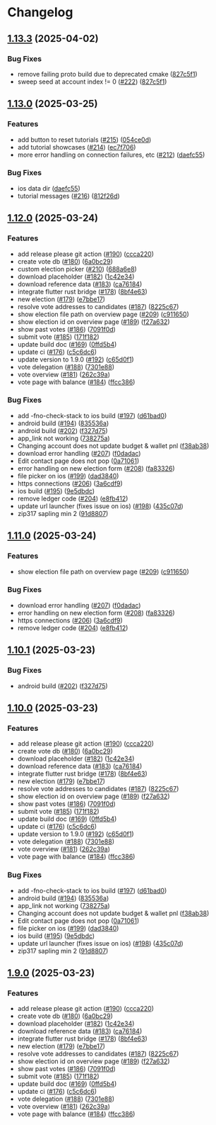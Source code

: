 # Changelog

## [1.13.3](https://github.com/hhanh00/zwallet/compare/v1.13.2...v1.13.3) (2025-04-02)


### Bug Fixes

* remove failing proto build due to deprecated cmake ([827c5f1](https://github.com/hhanh00/zwallet/commit/827c5f1522cbf987c58d3f9fc082db39faf16fbd))
* sweep seed at account index != 0 ([#222](https://github.com/hhanh00/zwallet/issues/222)) ([827c5f1](https://github.com/hhanh00/zwallet/commit/827c5f1522cbf987c58d3f9fc082db39faf16fbd))

## [1.13.0](https://github.com/hhanh00/zwallet/compare/v1.12.0...v1.13.0) (2025-03-25)


### Features

* add button to reset tutorials ([#215](https://github.com/hhanh00/zwallet/issues/215)) ([054ce0d](https://github.com/hhanh00/zwallet/commit/054ce0db8a928bb898d4f29334df00b0ad8d0220))
* add tutorial showcases ([#214](https://github.com/hhanh00/zwallet/issues/214)) ([ec7f706](https://github.com/hhanh00/zwallet/commit/ec7f706cc1de73cfb46a11e408dd0ae6a261a3d7))
* more error handling on connection failures, etc ([#212](https://github.com/hhanh00/zwallet/issues/212)) ([daefc55](https://github.com/hhanh00/zwallet/commit/daefc558a84fb737b44bfd14f9f2d9af527f409d))


### Bug Fixes

* ios data dir ([daefc55](https://github.com/hhanh00/zwallet/commit/daefc558a84fb737b44bfd14f9f2d9af527f409d))
* tutorial messages ([#216](https://github.com/hhanh00/zwallet/issues/216)) ([812f26d](https://github.com/hhanh00/zwallet/commit/812f26d17c94b3869024001a4ec85d1db22f06e3))

## [1.12.0](https://github.com/hhanh00/zwallet/compare/v1.11.0...v1.12.0) (2025-03-24)


### Features

* add release please git action ([#190](https://github.com/hhanh00/zwallet/issues/190)) ([ccca220](https://github.com/hhanh00/zwallet/commit/ccca220bf0fac6150a06b5deef07aa1e6b791c09))
* create vote db ([#180](https://github.com/hhanh00/zwallet/issues/180)) ([6a0bc29](https://github.com/hhanh00/zwallet/commit/6a0bc29addb84ad5e7f7cb76bd2af56fcf2f9cfd))
* custom election picker ([#210](https://github.com/hhanh00/zwallet/issues/210)) ([688a6e8](https://github.com/hhanh00/zwallet/commit/688a6e89dc50d2058af71949ce92d82c8937bafb))
* download placeholder ([#182](https://github.com/hhanh00/zwallet/issues/182)) ([1c42e34](https://github.com/hhanh00/zwallet/commit/1c42e34574bb186bc17bdc70880801fb40f59ba4))
* download reference data ([#183](https://github.com/hhanh00/zwallet/issues/183)) ([ca76184](https://github.com/hhanh00/zwallet/commit/ca76184d62083d3d3507ba8b9a780047a6a39d23))
* integrate flutter rust bridge ([#178](https://github.com/hhanh00/zwallet/issues/178)) ([8bf4e63](https://github.com/hhanh00/zwallet/commit/8bf4e638a4a6097fbf7cb137b89c81565f5af45b))
* new election ([#179](https://github.com/hhanh00/zwallet/issues/179)) ([e7bbe17](https://github.com/hhanh00/zwallet/commit/e7bbe17a2505024ec8a0afd41c34c973f171090e))
* resolve vote addresses to candidates ([#187](https://github.com/hhanh00/zwallet/issues/187)) ([8225c67](https://github.com/hhanh00/zwallet/commit/8225c6791cc583ea162c8d7a91530dab6d386562))
* show election file path on overview page ([#209](https://github.com/hhanh00/zwallet/issues/209)) ([c911650](https://github.com/hhanh00/zwallet/commit/c9116506b677c649dc77cea079b755b5aeb57ca9))
* show election id on overview page ([#189](https://github.com/hhanh00/zwallet/issues/189)) ([f27a632](https://github.com/hhanh00/zwallet/commit/f27a6324af3c4ab9136fe7a5f4787b00719395e1))
* show past votes ([#186](https://github.com/hhanh00/zwallet/issues/186)) ([7091f0d](https://github.com/hhanh00/zwallet/commit/7091f0d04ec498ba3fa1b17281cc1511fab67a60))
* submit vote ([#185](https://github.com/hhanh00/zwallet/issues/185)) ([171f182](https://github.com/hhanh00/zwallet/commit/171f182e88b25c34443b9180477c15f2ea2b463d))
* update build doc ([#169](https://github.com/hhanh00/zwallet/issues/169)) ([0ffd5b4](https://github.com/hhanh00/zwallet/commit/0ffd5b4fd08d0fd7fa48aeacf43bc8b5b6941b78))
* update ci ([#176](https://github.com/hhanh00/zwallet/issues/176)) ([c5c6dc6](https://github.com/hhanh00/zwallet/commit/c5c6dc62391d755bdfbbb008c75df5af3867a934))
* update version to 1.9.0 ([#192](https://github.com/hhanh00/zwallet/issues/192)) ([c65d0f1](https://github.com/hhanh00/zwallet/commit/c65d0f18ca6a8463e70f5cf2fa8482697ec254c0))
* vote delegation ([#188](https://github.com/hhanh00/zwallet/issues/188)) ([7301e88](https://github.com/hhanh00/zwallet/commit/7301e8827774128d6e707815c99b03cebf9aecf6))
* vote overview ([#181](https://github.com/hhanh00/zwallet/issues/181)) ([262c39a](https://github.com/hhanh00/zwallet/commit/262c39af94cbf67cc45eb3f8feba48d84019aa9c))
* vote page with balance ([#184](https://github.com/hhanh00/zwallet/issues/184)) ([ffcc386](https://github.com/hhanh00/zwallet/commit/ffcc3862308d6f1ffb9216b1cee0429b607e2448))


### Bug Fixes

* add -fno-check-stack to ios build ([#197](https://github.com/hhanh00/zwallet/issues/197)) ([d61bad0](https://github.com/hhanh00/zwallet/commit/d61bad05dfeabffd947e892fe6405ac3c7f5a884))
* android build ([#194](https://github.com/hhanh00/zwallet/issues/194)) ([835536a](https://github.com/hhanh00/zwallet/commit/835536a62eab6f2cf20108d91a1b7079cac74c59))
* android build ([#202](https://github.com/hhanh00/zwallet/issues/202)) ([f327d75](https://github.com/hhanh00/zwallet/commit/f327d754ed5a2b7199c227cbbb6fc29310ac8e14))
* app_link not working ([738275a](https://github.com/hhanh00/zwallet/commit/738275a2ad468a256ff73dcddc8219e052eef2ad))
* Changing account does not update budget & wallet pnl ([f38ab38](https://github.com/hhanh00/zwallet/commit/f38ab38c636d4ebfc572be7f2d88c9245d4f7bcb))
* download error handling ([#207](https://github.com/hhanh00/zwallet/issues/207)) ([f0dadac](https://github.com/hhanh00/zwallet/commit/f0dadacb2784cc7889fde533b1e7520f55bb4e9e))
* Edit contact page does not pop ([0a71061](https://github.com/hhanh00/zwallet/commit/0a7106160061420dd4a54f05f42837819c07c499))
* error handling on new election form ([#208](https://github.com/hhanh00/zwallet/issues/208)) ([fa83326](https://github.com/hhanh00/zwallet/commit/fa833262c5507f9bdbe5fc21412c6d460c654b75))
* file picker on ios ([#199](https://github.com/hhanh00/zwallet/issues/199)) ([dad3840](https://github.com/hhanh00/zwallet/commit/dad384083b0339596230fcaa5043dfd9e09a4465))
* https connections ([#206](https://github.com/hhanh00/zwallet/issues/206)) ([3a6cdf9](https://github.com/hhanh00/zwallet/commit/3a6cdf9bcb42ec153c617bf25b26a7c2b0daf01c))
* ios build ([#195](https://github.com/hhanh00/zwallet/issues/195)) ([9e5dbdc](https://github.com/hhanh00/zwallet/commit/9e5dbdc5a713c1b69bc0cc5e3eaf0661c01a5568))
* remove ledger code ([#204](https://github.com/hhanh00/zwallet/issues/204)) ([e8fb412](https://github.com/hhanh00/zwallet/commit/e8fb412f22df96f87fd2d069daf742c91334b4d2))
* update url launcher (fixes issue on ios) ([#198](https://github.com/hhanh00/zwallet/issues/198)) ([435c07d](https://github.com/hhanh00/zwallet/commit/435c07da9a2df68cb23d12c08d1ff4af7ab72589))
* zip317 sapling min 2 ([91d8807](https://github.com/hhanh00/zwallet/commit/91d880745ca71eaff20571effaf9ef3cde4f53ec))

## [1.11.0](https://github.com/hhanh00/zwallet/compare/v1.10.1...v1.11.0) (2025-03-24)


### Features

* show election file path on overview page ([#209](https://github.com/hhanh00/zwallet/issues/209)) ([c911650](https://github.com/hhanh00/zwallet/commit/c9116506b677c649dc77cea079b755b5aeb57ca9))


### Bug Fixes

* download error handling ([#207](https://github.com/hhanh00/zwallet/issues/207)) ([f0dadac](https://github.com/hhanh00/zwallet/commit/f0dadacb2784cc7889fde533b1e7520f55bb4e9e))
* error handling on new election form ([#208](https://github.com/hhanh00/zwallet/issues/208)) ([fa83326](https://github.com/hhanh00/zwallet/commit/fa833262c5507f9bdbe5fc21412c6d460c654b75))
* https connections ([#206](https://github.com/hhanh00/zwallet/issues/206)) ([3a6cdf9](https://github.com/hhanh00/zwallet/commit/3a6cdf9bcb42ec153c617bf25b26a7c2b0daf01c))
* remove ledger code ([#204](https://github.com/hhanh00/zwallet/issues/204)) ([e8fb412](https://github.com/hhanh00/zwallet/commit/e8fb412f22df96f87fd2d069daf742c91334b4d2))

## [1.10.1](https://github.com/hhanh00/zwallet/compare/v1.10.0...v1.10.1) (2025-03-23)


### Bug Fixes

* android build ([#202](https://github.com/hhanh00/zwallet/issues/202)) ([f327d75](https://github.com/hhanh00/zwallet/commit/f327d754ed5a2b7199c227cbbb6fc29310ac8e14))

## [1.10.0](https://github.com/hhanh00/zwallet/compare/v1.9.0...v1.10.0) (2025-03-23)


### Features

* add release please git action ([#190](https://github.com/hhanh00/zwallet/issues/190)) ([ccca220](https://github.com/hhanh00/zwallet/commit/ccca220bf0fac6150a06b5deef07aa1e6b791c09))
* create vote db ([#180](https://github.com/hhanh00/zwallet/issues/180)) ([6a0bc29](https://github.com/hhanh00/zwallet/commit/6a0bc29addb84ad5e7f7cb76bd2af56fcf2f9cfd))
* download placeholder ([#182](https://github.com/hhanh00/zwallet/issues/182)) ([1c42e34](https://github.com/hhanh00/zwallet/commit/1c42e34574bb186bc17bdc70880801fb40f59ba4))
* download reference data ([#183](https://github.com/hhanh00/zwallet/issues/183)) ([ca76184](https://github.com/hhanh00/zwallet/commit/ca76184d62083d3d3507ba8b9a780047a6a39d23))
* integrate flutter rust bridge ([#178](https://github.com/hhanh00/zwallet/issues/178)) ([8bf4e63](https://github.com/hhanh00/zwallet/commit/8bf4e638a4a6097fbf7cb137b89c81565f5af45b))
* new election ([#179](https://github.com/hhanh00/zwallet/issues/179)) ([e7bbe17](https://github.com/hhanh00/zwallet/commit/e7bbe17a2505024ec8a0afd41c34c973f171090e))
* resolve vote addresses to candidates ([#187](https://github.com/hhanh00/zwallet/issues/187)) ([8225c67](https://github.com/hhanh00/zwallet/commit/8225c6791cc583ea162c8d7a91530dab6d386562))
* show election id on overview page ([#189](https://github.com/hhanh00/zwallet/issues/189)) ([f27a632](https://github.com/hhanh00/zwallet/commit/f27a6324af3c4ab9136fe7a5f4787b00719395e1))
* show past votes ([#186](https://github.com/hhanh00/zwallet/issues/186)) ([7091f0d](https://github.com/hhanh00/zwallet/commit/7091f0d04ec498ba3fa1b17281cc1511fab67a60))
* submit vote ([#185](https://github.com/hhanh00/zwallet/issues/185)) ([171f182](https://github.com/hhanh00/zwallet/commit/171f182e88b25c34443b9180477c15f2ea2b463d))
* update build doc ([#169](https://github.com/hhanh00/zwallet/issues/169)) ([0ffd5b4](https://github.com/hhanh00/zwallet/commit/0ffd5b4fd08d0fd7fa48aeacf43bc8b5b6941b78))
* update ci ([#176](https://github.com/hhanh00/zwallet/issues/176)) ([c5c6dc6](https://github.com/hhanh00/zwallet/commit/c5c6dc62391d755bdfbbb008c75df5af3867a934))
* update version to 1.9.0 ([#192](https://github.com/hhanh00/zwallet/issues/192)) ([c65d0f1](https://github.com/hhanh00/zwallet/commit/c65d0f18ca6a8463e70f5cf2fa8482697ec254c0))
* vote delegation ([#188](https://github.com/hhanh00/zwallet/issues/188)) ([7301e88](https://github.com/hhanh00/zwallet/commit/7301e8827774128d6e707815c99b03cebf9aecf6))
* vote overview ([#181](https://github.com/hhanh00/zwallet/issues/181)) ([262c39a](https://github.com/hhanh00/zwallet/commit/262c39af94cbf67cc45eb3f8feba48d84019aa9c))
* vote page with balance ([#184](https://github.com/hhanh00/zwallet/issues/184)) ([ffcc386](https://github.com/hhanh00/zwallet/commit/ffcc3862308d6f1ffb9216b1cee0429b607e2448))


### Bug Fixes

* add -fno-check-stack to ios build ([#197](https://github.com/hhanh00/zwallet/issues/197)) ([d61bad0](https://github.com/hhanh00/zwallet/commit/d61bad05dfeabffd947e892fe6405ac3c7f5a884))
* android build ([#194](https://github.com/hhanh00/zwallet/issues/194)) ([835536a](https://github.com/hhanh00/zwallet/commit/835536a62eab6f2cf20108d91a1b7079cac74c59))
* app_link not working ([738275a](https://github.com/hhanh00/zwallet/commit/738275a2ad468a256ff73dcddc8219e052eef2ad))
* Changing account does not update budget & wallet pnl ([f38ab38](https://github.com/hhanh00/zwallet/commit/f38ab38c636d4ebfc572be7f2d88c9245d4f7bcb))
* Edit contact page does not pop ([0a71061](https://github.com/hhanh00/zwallet/commit/0a7106160061420dd4a54f05f42837819c07c499))
* file picker on ios ([#199](https://github.com/hhanh00/zwallet/issues/199)) ([dad3840](https://github.com/hhanh00/zwallet/commit/dad384083b0339596230fcaa5043dfd9e09a4465))
* ios build ([#195](https://github.com/hhanh00/zwallet/issues/195)) ([9e5dbdc](https://github.com/hhanh00/zwallet/commit/9e5dbdc5a713c1b69bc0cc5e3eaf0661c01a5568))
* update url launcher (fixes issue on ios) ([#198](https://github.com/hhanh00/zwallet/issues/198)) ([435c07d](https://github.com/hhanh00/zwallet/commit/435c07da9a2df68cb23d12c08d1ff4af7ab72589))
* zip317 sapling min 2 ([91d8807](https://github.com/hhanh00/zwallet/commit/91d880745ca71eaff20571effaf9ef3cde4f53ec))

## [1.9.0](https://github.com/hhanh00/zwallet/compare/v1.8.1...v1.9.0) (2025-03-23)


### Features

* add release please git action ([#190](https://github.com/hhanh00/zwallet/issues/190)) ([ccca220](https://github.com/hhanh00/zwallet/commit/ccca220bf0fac6150a06b5deef07aa1e6b791c09))
* create vote db ([#180](https://github.com/hhanh00/zwallet/issues/180)) ([6a0bc29](https://github.com/hhanh00/zwallet/commit/6a0bc29addb84ad5e7f7cb76bd2af56fcf2f9cfd))
* download placeholder ([#182](https://github.com/hhanh00/zwallet/issues/182)) ([1c42e34](https://github.com/hhanh00/zwallet/commit/1c42e34574bb186bc17bdc70880801fb40f59ba4))
* download reference data ([#183](https://github.com/hhanh00/zwallet/issues/183)) ([ca76184](https://github.com/hhanh00/zwallet/commit/ca76184d62083d3d3507ba8b9a780047a6a39d23))
* integrate flutter rust bridge ([#178](https://github.com/hhanh00/zwallet/issues/178)) ([8bf4e63](https://github.com/hhanh00/zwallet/commit/8bf4e638a4a6097fbf7cb137b89c81565f5af45b))
* new election ([#179](https://github.com/hhanh00/zwallet/issues/179)) ([e7bbe17](https://github.com/hhanh00/zwallet/commit/e7bbe17a2505024ec8a0afd41c34c973f171090e))
* resolve vote addresses to candidates ([#187](https://github.com/hhanh00/zwallet/issues/187)) ([8225c67](https://github.com/hhanh00/zwallet/commit/8225c6791cc583ea162c8d7a91530dab6d386562))
* show election id on overview page ([#189](https://github.com/hhanh00/zwallet/issues/189)) ([f27a632](https://github.com/hhanh00/zwallet/commit/f27a6324af3c4ab9136fe7a5f4787b00719395e1))
* show past votes ([#186](https://github.com/hhanh00/zwallet/issues/186)) ([7091f0d](https://github.com/hhanh00/zwallet/commit/7091f0d04ec498ba3fa1b17281cc1511fab67a60))
* submit vote ([#185](https://github.com/hhanh00/zwallet/issues/185)) ([171f182](https://github.com/hhanh00/zwallet/commit/171f182e88b25c34443b9180477c15f2ea2b463d))
* update build doc ([#169](https://github.com/hhanh00/zwallet/issues/169)) ([0ffd5b4](https://github.com/hhanh00/zwallet/commit/0ffd5b4fd08d0fd7fa48aeacf43bc8b5b6941b78))
* update ci ([#176](https://github.com/hhanh00/zwallet/issues/176)) ([c5c6dc6](https://github.com/hhanh00/zwallet/commit/c5c6dc62391d755bdfbbb008c75df5af3867a934))
* vote delegation ([#188](https://github.com/hhanh00/zwallet/issues/188)) ([7301e88](https://github.com/hhanh00/zwallet/commit/7301e8827774128d6e707815c99b03cebf9aecf6))
* vote overview ([#181](https://github.com/hhanh00/zwallet/issues/181)) ([262c39a](https://github.com/hhanh00/zwallet/commit/262c39af94cbf67cc45eb3f8feba48d84019aa9c))
* vote page with balance ([#184](https://github.com/hhanh00/zwallet/issues/184)) ([ffcc386](https://github.com/hhanh00/zwallet/commit/ffcc3862308d6f1ffb9216b1cee0429b607e2448))
